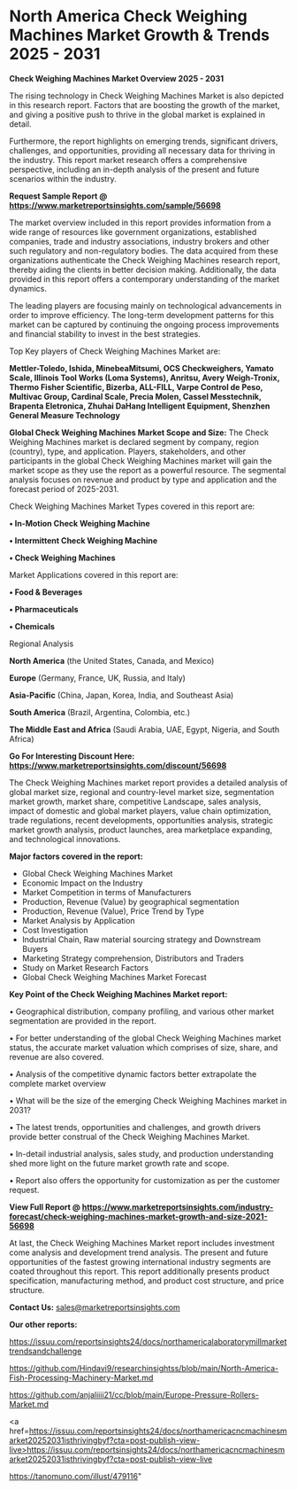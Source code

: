 # North America Check Weighing Machines Market Growth & Trends 2025 - 2031

<Strong> Check Weighing Machines Market Overview 2025 - 2031</strong>

The rising technology in Check Weighing Machines Market is also depicted in this research report. Factors that are boosting the growth of the market, and giving a positive push to thrive in the global market is explained in detail.

Furthermore, the report highlights on emerging trends, significant drivers, challenges, and opportunities, providing all necessary data for thriving in the industry. This report market research offers a comprehensive perspective, including an in-depth analysis of the present and future scenarios within the industry.

<strong>Request Sample Report @ <a href=https://www.marketreportsinsights.com/sample/56698>https://www.marketreportsinsights.com/sample/56698</a></strong>

The market overview included in this report provides information from a wide range of resources like government organizations, established companies, trade and industry associations, industry brokers and other such regulatory and non-regulatory bodies. The data acquired from these organizations authenticate the Check Weighing Machines research report, thereby aiding the clients in better decision making. Additionally, the data provided in this report offers a contemporary understanding of the market dynamics.

The leading players are focusing mainly on technological advancements in order to improve efficiency. The long-term development patterns for this market can be captured by continuing the ongoing process improvements and financial stability to invest in the best strategies.

Top Key players of Check Weighing Machines Market are:

<strong>Mettler-Toledo, Ishida, MinebeaMitsumi, OCS Checkweighers, Yamato Scale, Illinois Tool Works (Loma Systems), Anritsu, Avery Weigh-Tronix, Thermo Fisher Scientific, Bizerba, ALL-FILL, Varpe Control de Peso, Multivac Group, Cardinal Scale, Precia Molen, Cassel Messtechnik, Brapenta Eletronica, Zhuhai DaHang Intelligent Equipment, Shenzhen General Measure Technology</strong>

<strong><b>Global Check Weighing Machines Market Scope and Size:</b></strong>
The Check Weighing Machines market is declared segment by company, region (country), type, and application. Players, stakeholders, and other participants in the global Check Weighing Machines market will gain the market scope as they use the report as a powerful resource. The segmental analysis focuses on revenue and product by type and application and the forecast period of 2025-2031.

Check Weighing Machines Market Types covered in this report are:

<strong>• In-Motion Check Weighing Machine

• Intermittent Check Weighing Machine

• Check Weighing Machines</strong>

Market Applications covered in this report are:

<strong>• Food & Beverages

• Pharmaceuticals

• Chemicals</strong> 

Regional Analysis

<strong>North America</strong> (the United States, Canada, and Mexico)

<strong>Europe</strong> (Germany, France, UK, Russia, and Italy)

<strong>Asia-Pacific</strong> (China, Japan, Korea, India, and Southeast Asia)

<strong>South America</strong> (Brazil, Argentina, Colombia, etc.)

<strong>The Middle East and Africa</strong> (Saudi Arabia, UAE, Egypt, Nigeria, and South Africa)

<strong>Go For Interesting Discount Here: <a href=https://www.marketreportsinsights.com/discount/56698>https://www.marketreportsinsights.com/discount/56698</a></strong>

The Check Weighing Machines market report provides a detailed analysis of global market size, regional and country-level market size, segmentation market growth, market share, competitive Landscape, sales analysis, impact of domestic and global market players, value chain optimization, trade regulations, recent developments, opportunities analysis, strategic market growth analysis, product launches, area marketplace expanding, and technological innovations.

<strong><b>Major factors covered in the report:</b></strong>
<ul>
  <li>Global Check Weighing Machines Market </li>
  <li>Economic Impact on the Industry</li>
  <li>Market Competition in terms of Manufacturers</li>
  <li>Production, Revenue (Value) by geographical segmentation</li>
  <li>Production, Revenue (Value), Price Trend by Type</li>
  <li>Market Analysis by Application</li>
  <li>Cost Investigation</li>
  <li>Industrial Chain, Raw material sourcing strategy and Downstream Buyers</li>
  <li>Marketing Strategy comprehension, Distributors and Traders</li>
  <li>Study on Market Research Factors</li>
  <li>Global Check Weighing Machines Market Forecast</li>
</ul>

<strong><b>Key Point of the Check Weighing Machines Market report:</b></strong>

• Geographical distribution, company profiling, and various other market segmentation are provided in the report.

• For better understanding of the global Check Weighing Machines market status, the accurate market valuation which comprises of size, share, and revenue are also covered.

• Analysis of the competitive dynamic factors better extrapolate the complete market overview

• What will be the size of the emerging Check Weighing Machines market in 2031?

• The latest trends, opportunities and challenges, and growth drivers provide better construal of the Check Weighing Machines Market.

• In-detail industrial analysis, sales study, and production understanding shed more light on the future market growth rate and scope.

• Report also offers the opportunity for customization as per the customer request.

<strong><b>View Full Report @ <a href=https://www.marketreportsinsights.com/industry-forecast/check-weighing-machines-market-growth-and-size-2021-56698>https://www.marketreportsinsights.com/industry-forecast/check-weighing-machines-market-growth-and-size-2021-56698</a></b></strong>


At last, the Check Weighing Machines Market report includes investment come analysis and development trend analysis. The present and future opportunities of the fastest growing international industry segments are coated throughout this report. This report additionally presents product specification, manufacturing method, and product cost structure, and price structure.

<strong>Contact Us:</strong>
sales@marketreportsinsights.com

<strong>Our other reports:</strong>

<a href=https://issuu.com/reportsinsights24/docs/northamericalaboratorymillmarkettrendsandchallenge>https://issuu.com/reportsinsights24/docs/northamericalaboratorymillmarkettrendsandchallenge</a>

<a href=https://github.com/Hindavi9/researchinsightss/blob/main/North-America-Fish-Processing-Machinery-Market.md>https://github.com/Hindavi9/researchinsightss/blob/main/North-America-Fish-Processing-Machinery-Market.md</a>

<a href=https://github.com/anjaliiii21/cc/blob/main/Europe-Pressure-Rollers-Market.md>https://github.com/anjaliiii21/cc/blob/main/Europe-Pressure-Rollers-Market.md</a>

<a href=https://issuu.com/reportsinsights24/docs/northamericacncmachinesmarket20252031isthrivingbyf?cta=post-publish-view-live>https://issuu.com/reportsinsights24/docs/northamericacncmachinesmarket20252031isthrivingbyf?cta=post-publish-view-live</a>

<a href=https://tanomuno.com/illust/479116>https://tanomuno.com/illust/479116</a>"
